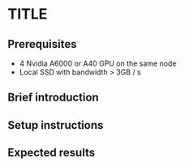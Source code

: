 # TITLE

## Prerequisites
- 4 Nvidia A6000 or A40 GPU on the same node
- Local SSD with bandwidth > 3GB / s

## Brief introduction

## Setup instructions

## Expected results
